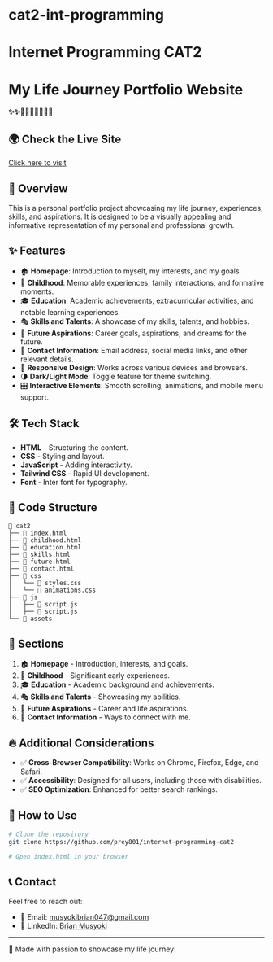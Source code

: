 # cat2-int-programming
# Internet Programming CAT2
# My Life Journey Portfolio Website

**✨✨🚀🚀🚀🚀🚀🎉🎉**

## 🌍 Check the Live Site
[Click here to visit](https://www.brianmusyoki.site/)


## 🚀 Overview
This is a personal portfolio project showcasing my life journey, experiences, skills, and aspirations. It is designed to be a visually appealing and informative representation of my personal and professional growth.

## ✨ Features
- 🏠 **Homepage**: Introduction to myself, my interests, and my goals.
- 👶 **Childhood**: Memorable experiences, family interactions, and formative moments.
- 🎓 **Education**: Academic achievements, extracurricular activities, and notable learning experiences.
- 🎭 **Skills and Talents**: A showcase of my skills, talents, and hobbies.
- 🌟 **Future Aspirations**: Career goals, aspirations, and dreams for the future.
- 📩 **Contact Information**: Email address, social media links, and other relevant details.
- 📱 **Responsive Design**: Works across various devices and browsers.
- 🌗 **Dark/Light Mode**: Toggle feature for theme switching.
- 🎛 **Interactive Elements**: Smooth scrolling, animations, and mobile menu support.

## 🛠 Tech Stack
- **HTML** - Structuring the content.
- **CSS** - Styling and layout.
- **JavaScript** - Adding interactivity.
- **Tailwind CSS** - Rapid UI development.
- **Font** - Inter font for typography.

## 📁 Code Structure
```
📂 cat2
├── 📄 index.html
├── 📄 childhood.html
├── 📄 education.html
├── 📄 skills.html
├── 📄 future.html
├── 📄 contact.html
├── 📂 css
│   └── 📄 styles.css
│   └── 📄 animations.css
├── 📂 js
│   ├── 📄 script.js
│   ├── 📄 script.js
└── 📂 assets  
```

## 📌 Sections
1. 🏠 **Homepage** - Introduction, interests, and goals.
2. 👶 **Childhood** - Significant early experiences.
3. 🎓 **Education** - Academic background and achievements.
4. 🎭 **Skills and Talents** - Showcasing my abilities.
5. 🌟 **Future Aspirations** - Career and life aspirations.
6. 📩 **Contact Information** - Ways to connect with me.

## 🔥 Additional Considerations
- ✅ **Cross-Browser Compatibility**: Works on Chrome, Firefox, Edge, and Safari.
- ✅ **Accessibility**: Designed for all users, including those with disabilities.
- ✅ **SEO Optimization**: Enhanced for better search rankings.

## 🎯 How to Use
```bash
# Clone the repository
git clone https://github.com/prey801/internet-programming-cat2

# Open index.html in your browser
```

## 📞 Contact
Feel free to reach out:
- 📧 Email: [musyokibrian047@gmail.com](mailto:musyokibrian047@gmail.com)
- 💼 LinkedIn: [Brian Musyoki](https://www.linkedin.com/in/brian-musyoki-271a70260/)

---
💙 Made with passion to showcase my life journey!

